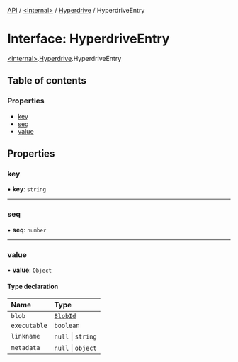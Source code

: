 [API](../README.md) / [\<internal\>](../modules/internal_.md) / [Hyperdrive](../modules/internal_.Hyperdrive.md) / HyperdriveEntry

# Interface: HyperdriveEntry

[\<internal\>](../modules/internal_.md).[Hyperdrive](../modules/internal_.Hyperdrive.md).HyperdriveEntry

## Table of contents

### Properties

- [key](internal_.Hyperdrive.HyperdriveEntry.md#key)
- [seq](internal_.Hyperdrive.HyperdriveEntry.md#seq)
- [value](internal_.Hyperdrive.HyperdriveEntry.md#value)

## Properties

### key

• **key**: `string`

___

### seq

• **seq**: `number`

___

### value

• **value**: `Object`

#### Type declaration

| Name | Type |
| :------ | :------ |
| `blob` | [`BlobId`](internal_.Hyperblobs.BlobId.md) |
| `executable` | `boolean` |
| `linkname` | ``null`` \| `string` |
| `metadata` | ``null`` \| `object` |
